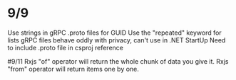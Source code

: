 # 9/9
Use strings in gRPC .proto files for GUID
Use the "repeated" keyword for lists
gRPC files behave oddly with privacy, can't use in .NET StartUp
Need to include .proto file in csproj reference

#9/11
Rxjs "of" operator will return the whole chunk of data you give it.
Rxjs "from" operator will return items one by one.
